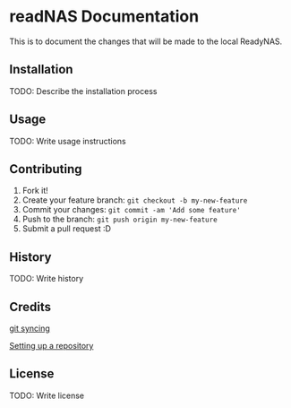 # readNAS Documentation

This is to document the changes that will be made to the local ReadyNAS.

## Installation

  TODO: Describe the installation process

## Usage

  TODO: Write usage instructions

## Contributing

  1. Fork it!
  2. Create your feature branch: `git checkout -b my-new-feature`
  3. Commit your changes: `git commit -am 'Add some feature'`
  4. Push to the branch: `git push origin my-new-feature`
  5. Submit a pull request :D

## History

  TODO: Write history

## Credits

[git syncing][722d05eb]

[722d05eb]: https://www.atlassian.com/git/tutorials/syncing "Tutorials"


[Setting up a repository][0d16c693]

[0d16c693]: https://www.atlassian.com/git/tutorials/setting-up-a-repository "Setting up a repository"

## License

  TODO: Write license
